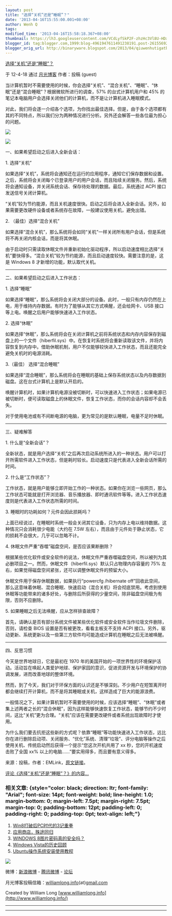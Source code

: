 ```yaml
---
layout: post
title: "选择“关机”还是“睡眠”？"
date: '2013-04-16T15:55:00.001+08:00'
author: Wenh Q
tags:
modified_time: '2013-04-16T15:58:18.367+08:00'
thumbnail: https://lh3.googleusercontent.com/VCdLyfSkP2F-zhzHc3Vl8U-HDxTq5eCR1imOUzYZLdXhi8Az0O-pqY3CtEGB8pUMhhXIet_8wdP26mrbQAKWudyeAW6unurQc0x3RbIkqe9yFSYFgJw=s72-c
blogger_id: tag:blogger.com,1999:blog-4961947611491238191.post-2615569227350869183
blogger_orig_url: http://binaryware.blogspot.com/2013/04/qiuwenhutigatbloggercom_1192.html
---
```


[选择“关机”还是“睡眠”？](http://www.williamlong.info/archives/3065.html)

于 12-4-18 通过 [月光博客](http://www.williamlong.info/) 作者：投稿
(guest)

当计算机暂时不需要使用的时候，你会选择“关机”、“混合关机”、“睡眠”、“休眠”还是“混合睡眠”？根据微软所进行的调查，57%
的台式计算机用户和 45%
的笔记本电脑用户会选择关闭他们的计算机，而不是让计算机进入睡眠模式。

对此，我们将会逐一介绍各个选项，为你找出最佳选择。但是，由于各个选项都有其的不同特点，所以我们分为两种情况进行分析。另外还会解答一些各位最为担心的问题。

![](https://lh3.googleusercontent.com/VCdLyfSkP2F-zhzHc3Vl8U-HDxTq5eCR1imOUzYZLdXhi8Az0O-pqY3CtEGB8pUMhhXIet_8wdP26mrbQAKWudyeAW6unurQc0x3RbIkqe9yFSYFgJw)

![](https://lh3.googleusercontent.com/r1bJNj9tkCYatT6i9N6Tk1kfV0yMs5veSgFMOzsp29XBGc2frdlSvv11brHxZEFngnTddD2RQayh57mn8GAn9O422FubJ3ICvffPnmose2qraFLrMv4)

一、如果希望启动之后进入全新会话：

​1. 选择“关机”

如果选择“关机”，系统将会通知还在运行的应用程序，通知它们保存数据和设置。之后，系统将会关闭每个已登录用户的用户会话，而且陆续关闭服务。然后，系统将会通知设备，并关闭系统会话、保存待处理的数据。最后，系统通过
ACPI 接口发送信号关闭计算机。

“关机”较为节约能源，而且关机速度很快。启动之后将会进入全新会话。另外，如果需要更改硬件设备或者系统存在故障，一般建议使用关机，避免出错。

​2. （最佳）选择“混合关机”

如果选择“混合关机”，那么系统将会如同“关机”一样关闭所有用户会话，但是系统将不再关闭内核会话，而是将其休眠。

由于启动时只需读取休眠文件并重新初始化驱动程序，所以启动速度相比选择“关机”要快得多。“混合关机”较为节约能源，而且启动速度较快。需要注意的是，这是
Windows 8 才新增的功能，默认取代关机。

* * * * *

二、如果希望启动之后进入工作状态：

​1. 选择“睡眠”

如果选择“睡眠”，那么系统将会关闭大部分的设备。此时，一般只有内存仍然在上电，用于维持内存数据。有时为了能够从其它方式唤醒，还会给网卡、USB
接口等上电。唤醒之后用户能够快速进入工作状态。

​2. 选择“休眠”

如果选择“休眠”，那么系统将会在关闭计算机之前将系统状态和内存内容保存到磁盘上的一个文件（hiberfil.sys）中。在恢复时系统将会重新读取该文件，并将内容恢复到内存中。借助休眠机制，用户不仅能够较快进入工作状态，而且还能完全避免关机时的电源消耗。

3.（最佳） 选择“混合睡眠”

如果选择“混合睡眠”，那么系统将会在睡眠的基础上保存系统状态以及内存数据到磁盘。这在台式计算机上是默认开启的。

唤醒计算机时，如果计算机电源没被切断时，可以快速进入工作状态；如果电源已被切断时，便可读取磁盘上的休眠文件，恢复工作状态，而你的会话内容却不会丢失。

对于使用电池或有不间断电源的电脑，更为常见的是默认睡眠，电量不足时休眠。

* * * * *

三、疑难解答

​1. 什么是“全新会话”？

全新状态，就是用户选择“关机”之后再次启动系统所进入的一种状态。用户可以打开所需软件进入工作状态，但是耗时较长。启动速度只是代表进入全新会话所需的时间。

​2. 什么是“工作状态”？

工作状态，就是用户能够立即开始工作的一种状态。如果你在浏览一些网页，那么工作状态可能就是打开浏览器、音乐播放器、即时通讯软件等等。进入工作状态速度则是代表进入工作状态所需的时间。

​3. 睡眠时的功耗如何？元件会因此损耗吗？

上面已经说过，在睡眠时系统一般会关闭其它设备，只为内存上电以维持数据。这种情况只会消耗很少电能（大约在
7.5W
左右），而且由于元件处于静止状态，它的损耗不会很大，几乎可以忽略不计。

​4. 休眠文件严重“吞噬”磁盘空间，是否应该果断删除？

根据某些优化软件或安全软件的说法，休眠文件严重吞噬磁盘空间，所以被列为其必删项目之一。然而，休眠文件（hiberfil.sys）默认只占物理内存容量的
75% 左右，如果觉得磁盘空间紧张，还可以调整休眠文件的预留大小。

休眠文件用于保存休眠数据，如果执行“powercfg /hibernate
off”回收此空间，那么这意味着休眠、混合睡眠、快速启动（混合关机）将会彻底禁用。考虑到使用休眠等功能带来的诸多好处，与删除后所获得的少量空间，除非磁盘空间极为有限，否则不应删除。

​5. 如果睡眠之后无法唤醒，应从怎样排查故障？

首先，请确认是否有部分系统文件被某些优化软件或安全软件当作垃圾文件删除，否则，请检查
BIOS 设置是否有被更改，看看主板支不支持 ACPI
接口。另外，驱动更新、系统更新以及一些第三方软件均可能造成计算机在睡眠之后无法被唤醒。

* * * * *

四、反思习惯

今天是世界地球日，它是最初在 1970
年的美国开始的一项世界性的环境保护活动。活动旨在唤起人类爱护地球、保护家园的意识，促进资源开发与环境保护的协调发展，进而改善地球的整体环境。

然而，到了今天，我们对于环保方面的认识还是不够深刻。不少用户在短暂离开时都会继续打开计算机，而不是将其睡眠或关机，这样造成了巨大的能源浪费。

一般情况之下，如果计算机暂时不需要使用的时候，应该选择“睡眠”、“休眠”或者集上述两者之长的“混合休眠”，因为这样能够快速恢复工作状态，能够节约不少时间，这比“关机”更为合理。“关机”应该在需要更改硬件或者系统出现故障时才使用。

为什么我们要去抗拒这些新的方式呢？依靠“睡眠”等功能快速进入工作状态，远比你在进行删除启动项、关闭服务、“优化”系统、清理“垃圾”、评分电脑等操作之后使用关机、传统启动然后获得一个提示“您这次开机共用了
xx 秒，您的开机速度击败了全国 xx%
以上的电脑……”要实用得多，而且要有意义得多。

来源：投稿，作者：EMLink，[原文链接](http://www.libeapp.com/?p=974)。

[评论《选择“关机”还是“睡眠”？》的内容...](http://www.williamlong.info/archives/3065.html)

### 相关文章: {style="color: black; direction: ltr; font-family: "Arial"; font-size: 14pt; font-weight: bold; line-height: 1.0; margin-bottom: 0; margin-left: 7.5pt; margin-right: 7.5pt; margin-top: 0; padding-bottom: 12pt; padding-left: 0; padding-right: 0; padding-top: 0pt; text-align: left;"}

1.  [Win8打破后PC时代的3记重拳](http://www.williamlong.info/archives/3044.html)
2.  [应用商店，殊途同归](http://www.williamlong.info/archives/3009.html)
3.  [WINDOWS
    8图片密码真的安全吗？](http://www.williamlong.info/archives/2994.html)
4.  [Windows
    Vista的历史回顾](http://www.williamlong.info/archives/2980.html)
5.  [Ubuntu操作系统安装使用教程](http://www.williamlong.info/archives/1905.html)

![](https://lh3.googleusercontent.com/DNME5zB-VsSvO13rEz7BhjavbulXk-Kmh_Y39IWMHqQWqJJMZGQvat5H4AJLsbWJBUpgZPGetk13KU79dIa5upo8zijMexuBoC_icxh24yAZwgMApz4)

微博：[新浪微博](http://weibo.com/williamlong) -
[腾讯微博](http://t.qq.com/williamlong) -
[论坛](http://www.moon-bbs.com/)

月光博客投稿信箱：[williamlong.info](http://williamlong.info/)(at)[gmail.com](http://gmail.com/)

Created by William Long
[www.williamlong.info](http://www.williamlong.info/)

  --- ---


  --- ---
